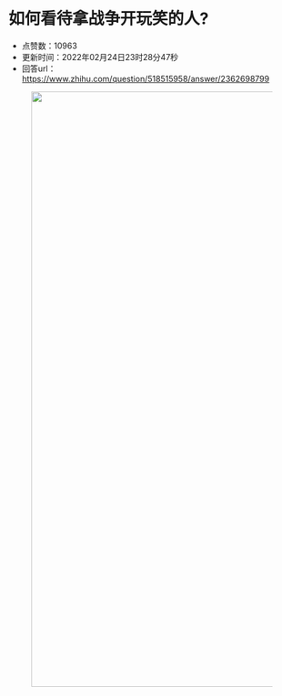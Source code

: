 # 如何看待拿战争开玩笑的人?
- 点赞数：10963
- 更新时间：2022年02月24日23时28分47秒
- 回答url：https://www.zhihu.com/question/518515958/answer/2362698799
<body>
 <p></p>
 <figure data-size="normal">
  <img src="https://picx.zhimg.com/50/v2-1f1061698d9a70c1104ad68e3b5684b5_720w.jpg?source=1940ef5c" data-rawwidth="1044" data-rawheight="1001" data-size="normal" data-original-token="v2-78f0f30a4aa63333f45017d5f41a47c9" data-default-watermark-src="https://picx.zhimg.com/50/v2-d82eac2b4cb5d5c8ac31006a124f58e3_720w.jpg?source=1940ef5c" class="origin_image zh-lightbox-thumb" width="1044" data-original="https://picx.zhimg.com/v2-1f1061698d9a70c1104ad68e3b5684b5_r.jpg?source=1940ef5c">
 </figure>
 <p></p>
</body>